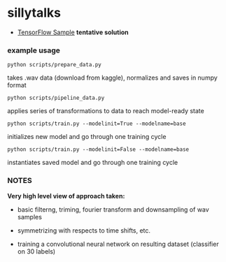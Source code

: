 # sillytalks

* [TensorFlow Sample](https://www.tensorflow.org/versions/master/tutorials/audio_recognition)
**tentative solution**

### example usage

~~~~
python scripts/prepare_data.py
~~~~

takes .wav data (download from kaggle), normalizes and saves in numpy format

~~~~
python scripts/pipeline_data.py
~~~~

applies series of transformations to data to reach model-ready state

~~~~
python scripts/train.py --modelinit=True --modelname=base
~~~~

initializes new model and go through one training cycle

~~~~
python scripts/train.py --modelinit=False --modelname=base
~~~~

instantiates saved model and go through one training cycle

### NOTES

**Very high level view of approach taken:**

* basic filterng, triming, fourier transform and downsampling of wav samples

* symmetrizing with respects to time shifts, etc.

* training a convolutional neural network on resulting dataset (classifier on 30 labels)

